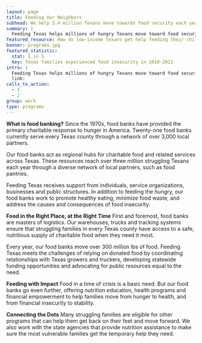 ```yaml
---
layout: page
title: Feeding Our Neighbors
subhead: We help 3.4 million Texans move towards food security each year.
summary: |
  Feeding Texas helps millions of hungry Texans move toward food security. Our statewide network of food banks and programs target the most vulnerable in every Texas county, especially children and elders. Last year, our food banks distributed over 300 million pounds of food to local communities through a partner network of over 3,000, largely faith-based charities.  
featured_resource: How do low-income texans get help feeding their children?
banner: programs.jpg
featured_statistic:
  stat: 1 in 5
  key: Texas families experienced food insecurity in 2010-2012
intro: |
  Feeding Texas helps millions of hungry Texans move toward food security. Our statewide network of food banks and programs target the most vulnerable in every Texas county, especially children and elders. Last year, our food banks distributed over 300 million pounds of food to local communities through a partner network of over 3,000, largely faith-based charities.
  link: 
calls_to_action:
  - 1
  - 2
group: work
type: programs
---
```

**What is food banking?**
Since the 1970s, food banks have provided the primary charitable response to hunger in America. Twenty-one food banks currently serve every Texas county through a network of over 3,000 local partners.

Our food banks act as regional hubs for charitable food and related services across Texas. These resources reach over three million struggling Texans each year through a diverse network of local partners, such as food pantries.

Feeding Texas receives support from individuals, service organizations, businesses and public structures. In addition to feeding the hungry, our food banks work to promote healthy eating, minimize food waste, and address the causes and consequences of food insecurity.

**Food in the Right Place, at the Right Time**
First and foremost, food banks are masters of logistics. Our warehouses, trucks and tracking systems ensure that struggling families in every Texas county have access to a safe, nutritious supply of charitable food when they need it most. 

Every year, our food banks move over 300 million lbs of food. Feeding Texas meets the challenges of relying on donated food by coordinating relationships with Texas growers and truckers, developing statewide funding opportunities and advocating for public resources equal to the need.

**Feeding with Impact**
Food in a time of crisis is a basic need. But our food banks go even further, offering nutrition education, health programs and financial empowerment to help families move from hunger to health, and from financial insecurity to stability.

**Connecting the Dots**
Many struggling families are eligible for other programs that can help them get back on their feet and move forward. We also work with the state agencies that provide nutrition assistance to make sure the most vulnerable families get the temporary help they need.


